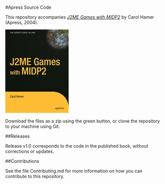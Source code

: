 #Apress Source Code

This repository accompanies [*J2ME Games with MIDP2*](http://www.apress.com/9781590593820) by Carol Hamer (Apress, 2004).

![Cover image](9781590593820.jpg)

Download the files as a zip using the green button, or clone the repository to your machine using Git.

##Releases

Release v1.0 corresponds to the code in the published book, without corrections or updates.

##Contributions

See the file Contributing.md for more information on how you can contribute to this repository.
